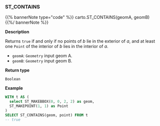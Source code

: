 ### ST_CONTAINS

{{% bannerNote type="code" %}}
carto.ST_CONTAINS(geomA, geomB)
{{%/ bannerNote %}}

**Description**

Returns `true` if and only if no points of _b_ lie in the exterior of _a_, and at least one `Point` of the interior of _b_ lies in the interior of _a_.

* `geomA`: `Geometry` input geom A.
* `geomB`: `Geometry` input geom B.

**Return type**

`Boolean`

**Example**

```sql
WITH t AS (
  select ST_MAKEBBOX(0, 0, 2, 2) as geom,
  ST_MAKEPOINT(1, 1) as Point
)
SELECT ST_CONTAINS(geom, point) FROM t
-- true
```
